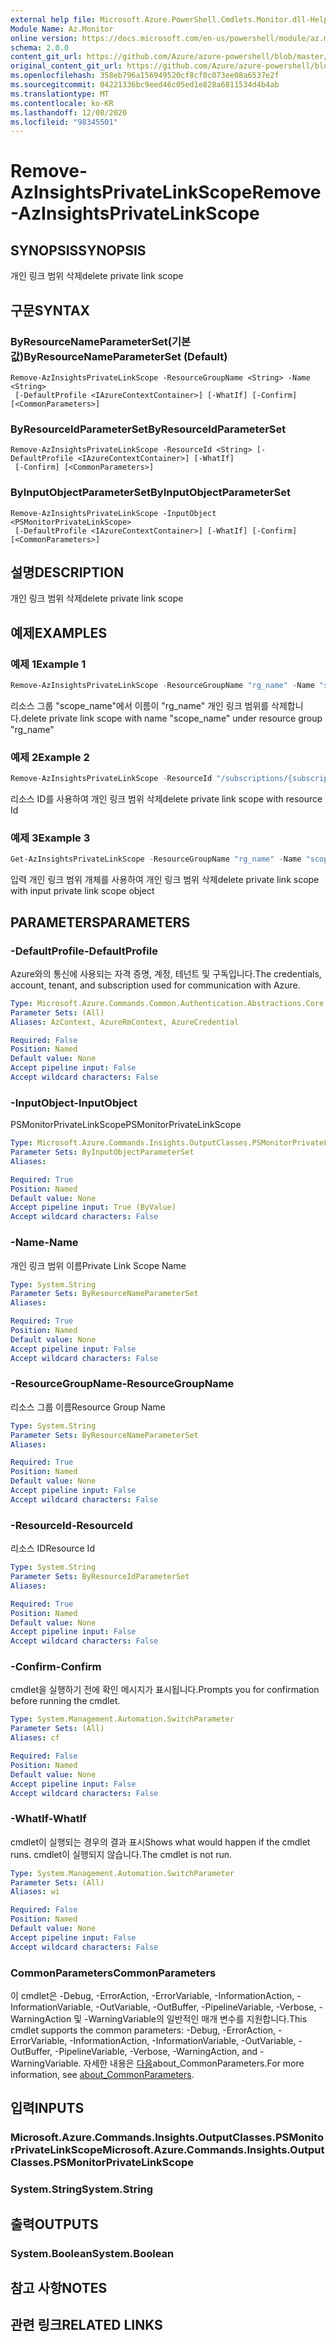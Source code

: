 ```yaml
---
external help file: Microsoft.Azure.PowerShell.Cmdlets.Monitor.dll-Help.xml
Module Name: Az.Monitor
online version: https://docs.microsoft.com/en-us/powershell/module/az.monitor/remove-azinsightsprivatelinkscope
schema: 2.0.0
content_git_url: https://github.com/Azure/azure-powershell/blob/master/src/Monitor/Monitor/help/Remove-AzInsightsPrivateLinkScope.md
original_content_git_url: https://github.com/Azure/azure-powershell/blob/master/src/Monitor/Monitor/help/Remove-AzInsightsPrivateLinkScope.md
ms.openlocfilehash: 358eb796a156949520cf8cf0c073ee08a6537e2f
ms.sourcegitcommit: 04221336bc9eed46c05ed1e828a6811534d4b4ab
ms.translationtype: MT
ms.contentlocale: ko-KR
ms.lasthandoff: 12/08/2020
ms.locfileid: "98345501"
---
```

# <span data-ttu-id="13321-101">Remove-AzInsightsPrivateLinkScope</span><span class="sxs-lookup"><span data-stu-id="13321-101">Remove-AzInsightsPrivateLinkScope</span></span>

## <span data-ttu-id="13321-102">SYNOPSIS</span><span class="sxs-lookup"><span data-stu-id="13321-102">SYNOPSIS</span></span>
<span data-ttu-id="13321-103">개인 링크 범위 삭제</span><span class="sxs-lookup"><span data-stu-id="13321-103">delete private link scope</span></span>

## <span data-ttu-id="13321-104">구문</span><span class="sxs-lookup"><span data-stu-id="13321-104">SYNTAX</span></span>

### <span data-ttu-id="13321-105">ByResourceNameParameterSet(기본값)</span><span class="sxs-lookup"><span data-stu-id="13321-105">ByResourceNameParameterSet (Default)</span></span>
```
Remove-AzInsightsPrivateLinkScope -ResourceGroupName <String> -Name <String>
 [-DefaultProfile <IAzureContextContainer>] [-WhatIf] [-Confirm] [<CommonParameters>]
```

### <span data-ttu-id="13321-106">ByResourceIdParameterSet</span><span class="sxs-lookup"><span data-stu-id="13321-106">ByResourceIdParameterSet</span></span>
```
Remove-AzInsightsPrivateLinkScope -ResourceId <String> [-DefaultProfile <IAzureContextContainer>] [-WhatIf]
 [-Confirm] [<CommonParameters>]
```

### <span data-ttu-id="13321-107">ByInputObjectParameterSet</span><span class="sxs-lookup"><span data-stu-id="13321-107">ByInputObjectParameterSet</span></span>
```
Remove-AzInsightsPrivateLinkScope -InputObject <PSMonitorPrivateLinkScope>
 [-DefaultProfile <IAzureContextContainer>] [-WhatIf] [-Confirm] [<CommonParameters>]
```

## <span data-ttu-id="13321-108">설명</span><span class="sxs-lookup"><span data-stu-id="13321-108">DESCRIPTION</span></span>
<span data-ttu-id="13321-109">개인 링크 범위 삭제</span><span class="sxs-lookup"><span data-stu-id="13321-109">delete private link scope</span></span>

## <span data-ttu-id="13321-110">예제</span><span class="sxs-lookup"><span data-stu-id="13321-110">EXAMPLES</span></span>

### <span data-ttu-id="13321-111">예제 1</span><span class="sxs-lookup"><span data-stu-id="13321-111">Example 1</span></span>
```powershell
Remove-AzInsightsPrivateLinkScope -ResourceGroupName "rg_name" -Name "scope_name"
```

<span data-ttu-id="13321-112">리소스 그룹 "scope_name"에서 이름이 "rg_name" 개인 링크 범위를 삭제합니다.</span><span class="sxs-lookup"><span data-stu-id="13321-112">delete private link scope with name "scope_name" under resource group "rg_name"</span></span>

### <span data-ttu-id="13321-113">예제 2</span><span class="sxs-lookup"><span data-stu-id="13321-113">Example 2</span></span>
```powershell
Remove-AzInsightsPrivateLinkScope -ResourceId "/subscriptions/{subscriptionId}/resourceGroups/rg_name/providers/microsoft.insights/privateLinkScopes/scope_name"
```

<span data-ttu-id="13321-114">리소스 ID를 사용하여 개인 링크 범위 삭제</span><span class="sxs-lookup"><span data-stu-id="13321-114">delete private link scope with resource Id</span></span>

### <span data-ttu-id="13321-115">예제 3</span><span class="sxs-lookup"><span data-stu-id="13321-115">Example 3</span></span>
```powershell
Get-AzInsightsPrivateLinkScope -ResourceGroupName "rg_name" -Name "scope_name" | Remove-AzInsightsPrivateLinkScope
```

<span data-ttu-id="13321-116">입력 개인 링크 범위 개체를 사용하여 개인 링크 범위 삭제</span><span class="sxs-lookup"><span data-stu-id="13321-116">delete private link scope with input private link scope object</span></span>

## <span data-ttu-id="13321-117">PARAMETERS</span><span class="sxs-lookup"><span data-stu-id="13321-117">PARAMETERS</span></span>

### <span data-ttu-id="13321-118">-DefaultProfile</span><span class="sxs-lookup"><span data-stu-id="13321-118">-DefaultProfile</span></span>
<span data-ttu-id="13321-119">Azure와의 통신에 사용되는 자격 증명, 계정, 테넌트 및 구독입니다.</span><span class="sxs-lookup"><span data-stu-id="13321-119">The credentials, account, tenant, and subscription used for communication with Azure.</span></span>

```yaml
Type: Microsoft.Azure.Commands.Common.Authentication.Abstractions.Core.IAzureContextContainer
Parameter Sets: (All)
Aliases: AzContext, AzureRmContext, AzureCredential

Required: False
Position: Named
Default value: None
Accept pipeline input: False
Accept wildcard characters: False
```

### <span data-ttu-id="13321-120">-InputObject</span><span class="sxs-lookup"><span data-stu-id="13321-120">-InputObject</span></span>
<span data-ttu-id="13321-121">PSMonitorPrivateLinkScope</span><span class="sxs-lookup"><span data-stu-id="13321-121">PSMonitorPrivateLinkScope</span></span>

```yaml
Type: Microsoft.Azure.Commands.Insights.OutputClasses.PSMonitorPrivateLinkScope
Parameter Sets: ByInputObjectParameterSet
Aliases:

Required: True
Position: Named
Default value: None
Accept pipeline input: True (ByValue)
Accept wildcard characters: False
```

### <span data-ttu-id="13321-122">-Name</span><span class="sxs-lookup"><span data-stu-id="13321-122">-Name</span></span>
<span data-ttu-id="13321-123">개인 링크 범위 이름</span><span class="sxs-lookup"><span data-stu-id="13321-123">Private Link Scope Name</span></span>

```yaml
Type: System.String
Parameter Sets: ByResourceNameParameterSet
Aliases:

Required: True
Position: Named
Default value: None
Accept pipeline input: False
Accept wildcard characters: False
```

### <span data-ttu-id="13321-124">-ResourceGroupName</span><span class="sxs-lookup"><span data-stu-id="13321-124">-ResourceGroupName</span></span>
<span data-ttu-id="13321-125">리소스 그룹 이름</span><span class="sxs-lookup"><span data-stu-id="13321-125">Resource Group Name</span></span>

```yaml
Type: System.String
Parameter Sets: ByResourceNameParameterSet
Aliases:

Required: True
Position: Named
Default value: None
Accept pipeline input: False
Accept wildcard characters: False
```

### <span data-ttu-id="13321-126">-ResourceId</span><span class="sxs-lookup"><span data-stu-id="13321-126">-ResourceId</span></span>
<span data-ttu-id="13321-127">리소스 ID</span><span class="sxs-lookup"><span data-stu-id="13321-127">Resource Id</span></span>

```yaml
Type: System.String
Parameter Sets: ByResourceIdParameterSet
Aliases:

Required: True
Position: Named
Default value: None
Accept pipeline input: False
Accept wildcard characters: False
```

### <span data-ttu-id="13321-128">-Confirm</span><span class="sxs-lookup"><span data-stu-id="13321-128">-Confirm</span></span>
<span data-ttu-id="13321-129">cmdlet을 실행하기 전에 확인 메시지가 표시됩니다.</span><span class="sxs-lookup"><span data-stu-id="13321-129">Prompts you for confirmation before running the cmdlet.</span></span>

```yaml
Type: System.Management.Automation.SwitchParameter
Parameter Sets: (All)
Aliases: cf

Required: False
Position: Named
Default value: None
Accept pipeline input: False
Accept wildcard characters: False
```

### <span data-ttu-id="13321-130">-WhatIf</span><span class="sxs-lookup"><span data-stu-id="13321-130">-WhatIf</span></span>
<span data-ttu-id="13321-131">cmdlet이 실행되는 경우의 결과 표시</span><span class="sxs-lookup"><span data-stu-id="13321-131">Shows what would happen if the cmdlet runs.</span></span>
<span data-ttu-id="13321-132">cmdlet이 실행되지 않습니다.</span><span class="sxs-lookup"><span data-stu-id="13321-132">The cmdlet is not run.</span></span>

```yaml
Type: System.Management.Automation.SwitchParameter
Parameter Sets: (All)
Aliases: wi

Required: False
Position: Named
Default value: None
Accept pipeline input: False
Accept wildcard characters: False
```

### <span data-ttu-id="13321-133">CommonParameters</span><span class="sxs-lookup"><span data-stu-id="13321-133">CommonParameters</span></span>
<span data-ttu-id="13321-134">이 cmdlet은 -Debug, -ErrorAction, -ErrorVariable, -InformationAction, -InformationVariable, -OutVariable, -OutBuffer, -PipelineVariable, -Verbose, -WarningAction 및 -WarningVariable의 일반적인 매개 변수를 지원합니다.</span><span class="sxs-lookup"><span data-stu-id="13321-134">This cmdlet supports the common parameters: -Debug, -ErrorAction, -ErrorVariable, -InformationAction, -InformationVariable, -OutVariable, -OutBuffer, -PipelineVariable, -Verbose, -WarningAction, and -WarningVariable.</span></span> <span data-ttu-id="13321-135">자세한 내용은 [다음](http://go.microsoft.com/fwlink/?LinkID=113216)about_CommonParameters.</span><span class="sxs-lookup"><span data-stu-id="13321-135">For more information, see [about_CommonParameters](http://go.microsoft.com/fwlink/?LinkID=113216).</span></span>

## <span data-ttu-id="13321-136">입력</span><span class="sxs-lookup"><span data-stu-id="13321-136">INPUTS</span></span>

### <span data-ttu-id="13321-137">Microsoft.Azure.Commands.Insights.OutputClasses.PSMonitorPrivateLinkScope</span><span class="sxs-lookup"><span data-stu-id="13321-137">Microsoft.Azure.Commands.Insights.OutputClasses.PSMonitorPrivateLinkScope</span></span>

### <span data-ttu-id="13321-138">System.String</span><span class="sxs-lookup"><span data-stu-id="13321-138">System.String</span></span>

## <span data-ttu-id="13321-139">출력</span><span class="sxs-lookup"><span data-stu-id="13321-139">OUTPUTS</span></span>

### <span data-ttu-id="13321-140">System.Boolean</span><span class="sxs-lookup"><span data-stu-id="13321-140">System.Boolean</span></span>

## <span data-ttu-id="13321-141">참고 사항</span><span class="sxs-lookup"><span data-stu-id="13321-141">NOTES</span></span>

## <span data-ttu-id="13321-142">관련 링크</span><span class="sxs-lookup"><span data-stu-id="13321-142">RELATED LINKS</span></span>
